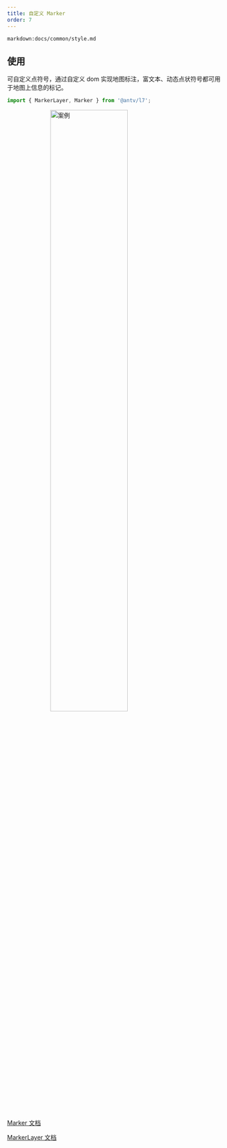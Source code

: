 ```yaml
---
title: 自定义 Marker
order: 7
---
```


`markdown:docs/common/style.md`

## 使用

可自定义点符号，通过自定义 dom 实现地图标注，富文本、动态点状符号都可用于地图上信息的标记。

```javascript
import { MarkerLayer, Marker } from '@antv/l7';
```

<img width="60%" style="display: block;margin: 0 auto;" alt="案例" src='https://gw.alipayobjects.com/mdn/rms_855bab/afts/img/A*2vBbRYT2bgIAAAAAAAAAAABkARQnAQ'>

[Marker 文档](../component/marker)

[MarkerLayer 文档](../component/markerLayer)

<!-- `markdown:docs/common/layer/base.md` -->
